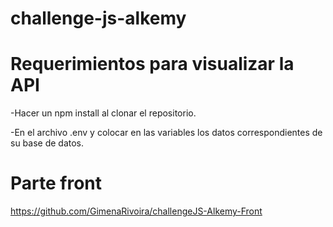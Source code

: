 # challenge-js-alkemy

# Requerimientos para visualizar la API

-Hacer un npm install al clonar el repositorio.

-En el archivo .env y colocar en las variables los datos correspondientes de su base de datos.

# Parte front 
https://github.com/GimenaRivoira/challengeJS-Alkemy-Front
